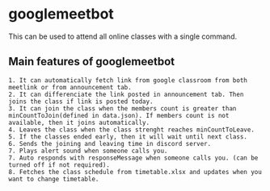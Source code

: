 # googlemeetbot
This can be used to attend all online classes with a single command. 

## Main features of googlemeetbot
    1. It can automatically fetch link from google classroom from both meetlink or from announcement tab.
    2. It can differenciate the link posted in announcement tab. Then joins the class if link is posted today. 
    3. It can join the class when the members count is greater than minCountToJoin(defined in data.json). If members count is not available, then it joins automatically.
    4. Leaves the class when the class strenght reaches minCountToLeave.
    5. If the classes ended early, then it will wait until next class.
    6. Sends the joining and leaving time in discord server.
    7. Plays alert sound when someone calls you.
    7. Auto responds with responseMessage when someone calls you. (can be turned off if not required).
    8. Fetches the class schedule from timetable.xlsx and updates when you want to change timetable.


